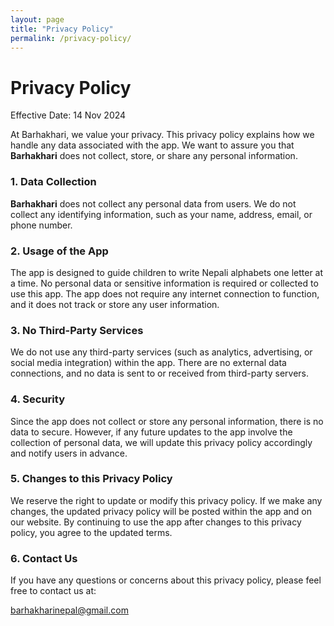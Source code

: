 ```yaml
---
layout: page
title: "Privacy Policy"
permalink: /privacy-policy/
---
```


# Privacy Policy

Effective Date: 14 Nov 2024

At Barhakhari, we value your privacy. This privacy policy explains how we handle any data associated with the app. We want to assure you that **Barhakhari** does not collect, store, or share any personal information.

### 1. Data Collection

**Barhakhari** does not collect any personal data from users. We do not collect any identifying information, such as your name, address, email, or phone number.

### 2. Usage of the App

The app is designed to guide children to write Nepali alphabets one letter at a time. No personal data or sensitive information is required or collected to use this app. The app does not require any internet connection to function, and it does not track or store any user information.

### 3. No Third-Party Services

We do not use any third-party services (such as analytics, advertising, or social media integration) within the app. There are no external data connections, and no data is sent to or received from third-party servers.

### 4. Security

Since the app does not collect or store any personal information, there is no data to secure. However, if any future updates to the app involve the collection of personal data, we will update this privacy policy accordingly and notify users in advance.

### 5. Changes to this Privacy Policy

We reserve the right to update or modify this privacy policy. If we make any changes, the updated privacy policy will be posted within the app and on our website. By continuing to use the app after changes to this privacy policy, you agree to the updated terms.

### 6. Contact Us

If you have any questions or concerns about this privacy policy, please feel free to contact us at:

barhakharinepal@gmail.com
